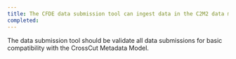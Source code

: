 ```yaml
---
title: The CFDE data submission tool can ingest data in the C2M2 data model
completed:
---
```


The data submission tool should be validate all data submissions for basic compatibility with the CrossCut Metadata Model.
